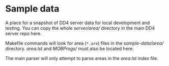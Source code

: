 # Sample data

A place for a snapshot of DD4 server data for local development and testing.
You can copy the whole _server/area/_ directory in the main DD4 server repo here.

Makefile commands will look for area (`*.are`) files in the _sample-data/area/_ directory.
_area.lst_ and _MOBProgs/_ must also be located here.

The main parser will only attempt to parse areas in the _area.lst_ index file.
